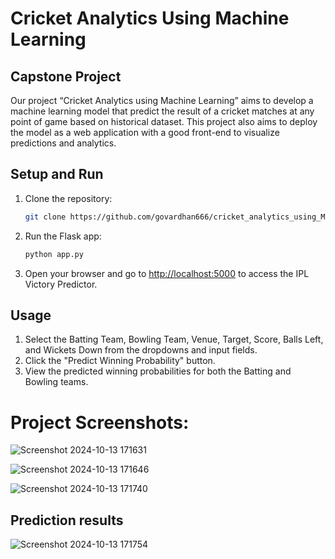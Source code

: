 # Cricket Analytics Using Machine Learning
## Capstone Project

Our project “Cricket Analytics using Machine Learning” aims to develop a machine learning model that predict the result of a cricket matches at any point of game based on historical dataset. This project also aims to deploy the model as a web application with a good front-end to visualize predictions and analytics.

## Setup and Run

1. Clone the repository:

    ```bash
    git clone https://github.com/govardhan666/cricket_analytics_using_Machine_Learning
    ```

2. Run the Flask app:

    ```bash
    python app.py
    ```

3. Open your browser and go to [http://localhost:5000](http://localhost:5000) to access the IPL Victory Predictor.

## Usage

1. Select the Batting Team, Bowling Team, Venue, Target, Score, Balls Left, and Wickets Down from the dropdowns and input fields.
2. Click the "Predict Winning Probability" button.
3. View the predicted winning probabilities for both the Batting and Bowling teams.

# Project Screenshots: 

![Screenshot 2024-10-13 171631](https://github.com/user-attachments/assets/2c65335b-af8a-4ad6-8073-67abc7836ced)

![Screenshot 2024-10-13 171646](https://github.com/user-attachments/assets/c3424ad7-10dc-4ed7-b666-7fcc355947c8)

![Screenshot 2024-10-13 171740](https://github.com/user-attachments/assets/182e8d82-51ea-4a78-99af-cda5a76b58a6)

## Prediction results

![Screenshot 2024-10-13 171754](https://github.com/user-attachments/assets/d2bd2e73-1213-412a-b4ee-6c5d21c9e05d)




